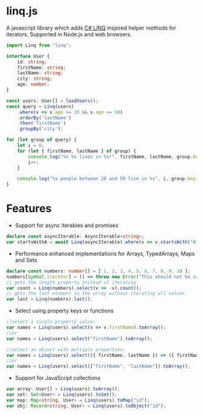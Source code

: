 # linq.js

A javascript library which adds [C# LINQ](https://docs.microsoft.com/en-us/dotnet/api/system.linq.enumerable?view=net-6.0) inspired helper methods for iterators. Supported in Node.js and web browsers.

```typescript
import Linq from "linq";

interface User {
	id: string;
	firstName: string;
	lastName: string;
	city: string;
	age: number;
}

const users: User[] = loadUsers();
const query = Linq(users)
	.where(v => v.age >= 20 && v.age <= 50)
	.orderBy('lastName')
	.then('firstName')
	.groupBy('city');

for (let group of query) {
	let i = 0;
	for (let { firstName, lastName } of group) {
		console.log("%s %s lives in %s!", firstName, lastName, group.key)
		i++;
	}

	console.log("%s people between 20 and 50 live in %s", i, group.key);
}
```
# Features

* Support for async iterables and promises
```typescript
declare const asyncIterable: AsyncIterable<string>;
var startsWithA = await Linq(asyncIterable).where(v => v.startsWith("A")).toArray();
```

* Performance enhanced implementations for Arrays, TypedArrays, Maps and Sets
```typescript
declare const numbers: number[] = [ 1, 2, 3, 4, 5, 6, 7, 8, 9, 10 ];
numbers[Symbol.iterator] = () => throw new Error("This should not be called!");
// gets the length property instead of iterating
var count = Linq(numbers).select(v => -v).count();
// gets the last element in the array without iterating all values
var last = Linq(numbers).last();
```

* Select using property keys or functions

```typescript
//select a single property value:
var names = Linq(users).select(v => v.firstName).toArray();
//or
var names = Linq(users).select("firstName").toArray();

//select an object with multiple properties:
var names = Linq(users).select(({ firstName, lastName }) => ({ firstName, lastName })).toArray();
//or
var names = Linq(users).select(["firstName", "lastName"]).toArray();
```

* Support for JavaScript collections
```typescript
var array: User[] = Linq(users).toArray();
var set: Set<User> = Linq(users).toSet();
var map: Map<string, User> = Linq(users).toMap("id");
var obj: Record<string, User> = Linq(users).toObject("id");
```
